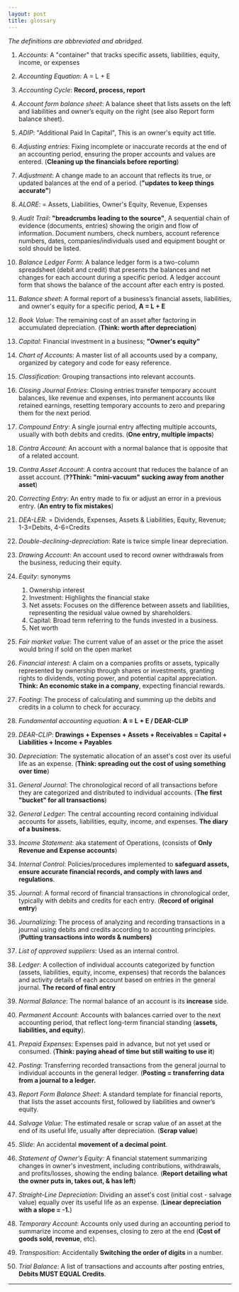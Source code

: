 ```yaml
---
layout: post
title: glossary
---
```


*The definitions are abbreviated and abridged.*  

1. *Accounts*: A "container" that tracks specific assets, liabilities, equity, income, or expenses  

1. *Accounting Equation*: A = L + E

1. *Accounting Cycle*: **Record, process, report**

3. *Account form balance sheet*: A balance sheet that lists assets on the left and liabilities and owner’s equity on the right (see also Report form balance sheet).

3. *ADIP*: "Additional Paid In Capital", This is an owner's equity act title. 
   
4. *Adjusting entries*: Fixing incomplete or inaccurate records at the end of an accounting period, ensuring the proper accounts and values are entered. (**Cleaning up the financials before reporting**)

5. *Adjustment*: A change made to an account that reflects its true, or updated balances at the end of a period. (**"updates to keep things accurate"**)

6. *ALORE*: = Assets, Liabilities, Owner's Equity, Revenue, Expenses

6. *Audit Trail*: **"breadcrumbs leading to the source"**, A sequential chain of evidence (documents, entries) showing the origin and flow of information. Document numbers, check numbers, account reference numbers, dates, companies/individuals used and equipment bought or sold should be listed. 

7. *Balance Ledger Form*: A balance ledger form is a two-column spreadsheet (debit and credit) that presents the balances and net changes for each account during a specific period. A ledger account form that shows the balance of the account after each entry is posted.

8. *Balance sheet*: A formal report of a business’s financial assets, liabilities, and owner's equity for a specific period, **A = L + E**

9. *Book Value*: The remaining cost of an asset after factoring in accumulated depreciation. (**Think: worth after depreciation**)

10. *Capital*: Financial investment in a business; **"Owner's equity"**

11. *Chart of Accounts*: A master list of all accounts used by a company, organized by category and code for easy reference.

12. *Classification*: Grouping transactions into relevant accounts.

13. *Closing Journal Entries*: Closing entries transfer temporary account balances, like revenue and expenses, into permanent accounts like retained earnings, resetting temporary accounts to zero and preparing them for the next period.

14. *Compound Entry*: A single journal entry affecting multiple accounts, usually with both debits and credits. (**One entry, multiple impacts**)

15. *Contra Account*: An account with a normal balance that is opposite that of a related account.

16. *Contra Asset Account*: A contra account that reduces the balance of an asset account. (**??Think: "mini-vacuum" sucking away from another asset**)

17. *Correcting Entry*: An entry made to fix or adjust an error in a previous entry. (**An entry to fix mistakes**)

17. *DEA-LER*: = Dividends, Expenses, Assets & Liabilities, Equity, Revenue; 1-3=Debits, 4-6=Credits

18. *Double-declining-depreciation*: Rate is twice simple linear depreciation.

19. *Drawing Account*: An account used to record owner withdrawals from the business, reducing their equity.

20. *Equity*: synonyms
    1.  Ownership interest
    2.  Investment: Highlights the financial stake
    3.  Net assets: Focuses on the difference between assets and liabilities, representing the residual value owned by shareholders.
    4.  Capital: Broad term referring to the funds invested in a business.
    5.  Net worth


18. *Fair market value*: The current value of an asset or the price the asset would bring if sold on the open market
   
19. *Financial interest*: A claim on a companies profits or assets, typically represented by ownership through shares or investments, granting rights to dividends, voting power, and potential capital appreciation. **Think: An economic stake in a company**, expecting financial rewards.

20. *Footing*: The process of calculating and summing up the debits and credits in a column to check for accuracy.

21. *Fundamental accounting equation*: **A = L + E / DEAR-CLIP**

22. *DEAR-CLIP*: **Drawings + Expenses + Assets + Receivables = Capital + Liabilities + Income + Payables**

23. *Depreciation*: The systematic allocation of an asset's cost over its useful life as an expense. (**Think: spreading out the cost of using something over time**)

24. *General Journal*: The chronological record of all transactions before they are categorized and distributed to individual accounts. (**The first "bucket" for all transactions**)

25. *General Ledger*: The central accounting record containing individual accounts for assets, liabilities, equity, income, and expenses. **The diary of a business.**
    
26. *Income Statement*: aka statement of Operations, (consists of **Only Revenue and Expense accounts**)

27. *Internal Control*: Policies/procedures implemented to **safeguard assets, ensure accurate financial records, and comply with laws and regulations**.
   
28. *Journal*: A formal record of financial transactions in chronological order, typically with debits and credits for each entry. (**Record of original entry**)

29. *Journalizing*: The process of analyzing and recording transactions in a journal using debits and credits according to accounting principles. (**Putting transactions into words & numbers)**
    
30. *List of approved suppliers*: Used as an internal control.

31. *Ledger*: A collection of individual accounts categorized by function (assets, liabilities, equity, income, expenses) that records the balances and activity details of each account based on entries in the general journal. **The record of final entry**
    
32. *Normal Balance*: The normal balance of an account is its **increase** side.

33. *Permanent Account*: Accounts with balances carried over to the next accounting period, that reflect long-term financial standing (**assets, liabilities, and equity**).

34. *Prepaid Expenses*: Expenses paid in advance, but not yet used or consumed. (**Think: paying ahead of time but still waiting to use it**)

35. *Posting*: Transferring recorded transactions from the general journal to individual accounts in the general ledger. (**Posting = transferring data from a journal to a ledger.**

36. *Report Form Balance Sheet*: A standard template for financial reports, that lists the asset accounts first, followed by liabilities and owner’s equity.

37. *Salvage Value*: The estimated resale or scrap value of an asset at the end of its useful life, usually after depreciation. (**Scrap value**)

38. *Slide*: An accidental **movement of a decimal point**.

39. *Statement of Owner’s Equity:* A financial statement summarizing changes in owner's investment, including contributions, withdrawals, and profits/losses, showing the ending balance. (**Report detailing what the owner puts in, takes out, & has left**)

40. *Straight-Line Depreciation*: Dividing an asset's cost (initial cost - salvage value) equally over its useful life as an expense. (**Linear depreciation with a slope = -1.**)

41. *Temporary Account*: Accounts only used during an accounting period to summarize income and expenses, closing to zero at the end (**Cost of goods sold, revenue**, etc). 

42. *Transposition*: Accidentally **Switching the order of digits** in a number.

43. *Trial Balance*: A list of transactions and accounts after posting entries, **Debits MUST EQUAL Credits**. 

---
